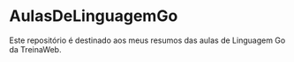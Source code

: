 # AulasDeLinguagemGo
Este repositório é destinado aos meus resumos das aulas de Linguagem Go da TreinaWeb.
